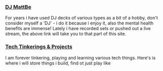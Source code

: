 ### [DJ MattBe](dj/dj.md)

For years i have used DJ decks of various types as a bit of a hobby, don't consider myself a 'DJ' - i do it because i enjoy it, also the mental health benefits are immense!
Lately i have recorded sets or pushed out a live stream, the above link will take you to that part of this site.

### [Tech Tinkerings & Projects](dev.mattbe.me)
I am forever tinkering, playing and learning various tech things. Here's is where i will store things i build, find ot just play like
